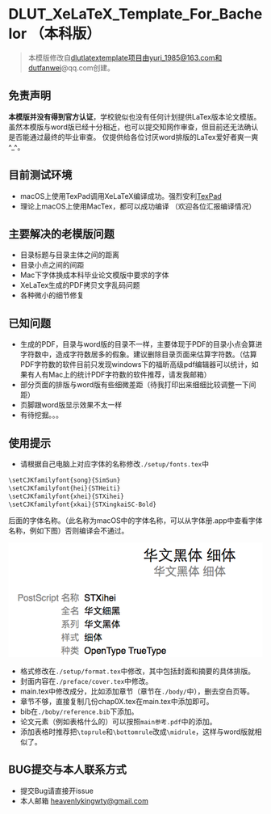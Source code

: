 # DLUT_XeLaTeX_Template_For_Bachelor （本科版）

> 本模版修改自[dlutlatextemplate项目](https://code.google.com/archive/p/dlutlatextemplate/)由yuri_1985@163.com和dutfanwei@qq.com创建。

## 免责声明
**本模版并没有得到官方认证**，学校貌似也没有任何计划提供LaTex版本论文模版。虽然本模版与word版已经十分相近，也可以提交知网作审查，但目前还无法确认是否能通过最终的毕业审查。
仅提供给各位讨厌word排版的LaTex爱好者爽一爽 \^_\^。

## 目前测试环境
* macOS上使用TexPad调用XeLaTeX编译成功。强烈安利[TexPad](https://www.texpad.com)
* 理论上macOS上使用MacTex，都可以成功编译
（欢迎各位汇报编译情况）

## 主要解决的老模版问题
* 目录标题与目录主体之间的距离
* 目录小点之间的间距
* Mac下字体换成本科毕业论文模版中要求的字体
* XeLaTex生成的PDF拷贝文字乱码问题
* 各种微小的细节修复

## 已知问题
* 生成的PDF，目录与word版的目录不一样，主要体现于PDF的目录小点会算进字符数中，造成字符数居多的假象。建议删除目录页面来估算字符数。（估算PDF字符数的软件目前只发现windows下的福昕高级pdf编辑器可以统计，如果有人有Mac上的统计PDF字符数的软件推荐，请发我邮箱）
* 部分页面的排版与word版有些细微差距（待我打印出来细细比较调整一下间距）
* 页脚跟word版显示效果不太一样
* 有待挖掘。。。

## 使用提示
* 请根据自己电脑上对应字体的名称修改`./setup/fonts.tex`中

```
\setCJKfamilyfont{song}{SimSun}
\setCJKfamilyfont{hei}{STHeiti}
\setCJKfamilyfont{xhei}{STXihei} 
\setCJKfamilyfont{xkai}{STXingkaiSC-Bold}
```
后面的字体名称。（此名称为macOS中的字体名称，可以从字体册.app中查看字体名称，例如下图）否则编译会不通过。

![1](1.png)


* 格式修改在`./setup/format.tex`中修改，其中包括封面和摘要的具体排版。
* 封面内容在`./preface/cover.tex`中修改。
* main.tex中修改成分，比如添加章节（章节在`./body/`中），删去空白页等。
* 章节不够，直接复制几份chap0X.tex在main.tex中添加即可。
* bib在`./boby/reference.bib`下添加。
* 论文元素（例如表格什么的）可以按照`main参考.pdf`中的添加。
* 添加表格时推荐把`\toprule`和`\bottomrule`改成`\midrule`，这样与word版就相似了。

## BUG提交与本人联系方式
* 提交Bug请直接开issue
* 本人邮箱 heavenlykingwty@gmail.com


